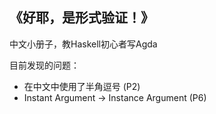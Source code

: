 ## 《好耶，是形式验证！》

中文小册子，教Haskell初心者写Agda

目前发现的问题：

+ 在中文中使用了半角逗号 (P2)
+ Instant Argument -> Instance Argument (P6)
